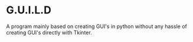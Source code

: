 # G.U.I.L.D
A program mainly based on creating GUI's in python without any hassle of creating GUI's directly with Tkinter.
